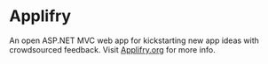 Applifry
========

An open ASP.NET MVC web app for kickstarting new app ideas with crowdsourced feedback. Visit [Applifry.org](http://applifry.org) for more info.